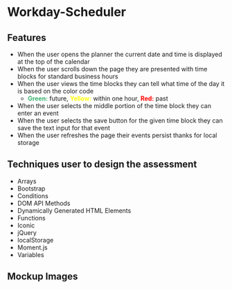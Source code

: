 # Workday-Scheduler
## Features
- When the user opens the planner the current date and time is displayed at the top of the calendar
- When the user scrolls down the page they are presented with time blocks for standard business hours
- When the user views the time blocks they can tell what time of the day it is based on the color code
    - <b style="color: MediumSeaGreen">Green:</b> future, <b style="color: Yellow">Yellow:</b> within one hour, <b style="color: Red">Red:</b> past 
- When the user selects the middle portion of the time block they can enter an event
- When the user selects the save button for the given time block they can save the text input for that event
- When the user refreshes the page their events persist thanks for local storage

## Techniques user to design the assessment
- Arrays
- Bootstrap
- Conditions
- DOM API Methods
- Dynamically Generated HTML Elements
- Functions
- Iconic
- jQuery
- localStorage
- Moment.js
- Variables

## Mockup Images